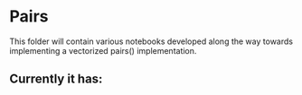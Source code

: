 # Pairs
This folder will contain various notebooks developed along the way towards implementing a vectorized pairs() implementation.

Currently it has:
 - 
